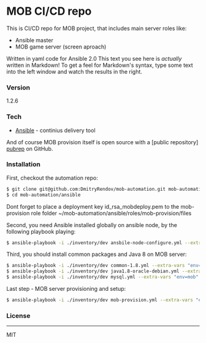 # MOB CI/CD repo

This is CI/CD repo for MOB project, that includes main server roles like:
- Ansible master
- MOB game server (screen aproach)

Written in yaml code for Ansible 2.0
This text you see here is *actually* written in Markdown! To get a feel for Markdown's syntax, type some text into the left window and watch the results in the right.

### Version
1.2.6

### Tech

* [Ansible] - continius delivery tool

And of course MOB provision itself is open source with a [public repository] [pubrep]
 on GitHub.

### Installation

First, checkout the automation repo:
```sh
$ git clone git@github.com:DmitryRendov/mob-automation.git mob-automation
$ cd mob-automation/ansible
```

Dont forget to place a deployment key id_rsa_mobdeploy.pem to the mob-provision role folder 
~/mob-automation/ansible/roles/mob-provision/files

Second, you need Ansible installed globally on ansible node, by the following playbook playing:

```sh
$ ansible-playbook -i ./inventory/dev ansbile-node-configure.yml --extra-vars "env=ansible" -vv
```

Third, you should install common packages and Java 8 on MOB server:
```sh
$ ansible-playbook -i ./inventory/dev common-1.8.yml --extra-vars "env=mob" -vv
$ ansible-playbook -i ./inventory/dev java1.8-oracle-debian.yml --extra-vars "env=mob" -vv
$ ansible-playbook -i ./inventory/dev mysql.yml --extra-vars "env=mob" -vv
```

Last step - MOB server provisioning and setup:
```sh
$ ansible-playbook -i ./inventory/dev mob-provision.yml --extra-vars "env=mob" -vv
```

### License
----

MIT

[//]: # (These are reference links used in the body of this note and get stripped out when the markdown processor does its job.)

   [pubrep]: <https://github.com/DmitryRendov/mob-automation>
   [Ansible]: <https://www.ansible.com/>
   [dockerlnk]: <https://www.docker.com/>

